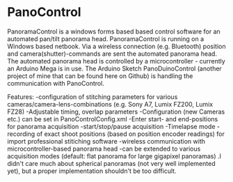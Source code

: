# PanoControl
PanoramaControl is a windows forms based based control software for an automated pan/tilt panorama head.
PanoramaControl is running on a Windows based netbook. Via  a wireless connection (e.g. Bluetooth) position and camera(shutter)-commands
are sent the automated panorama head.  The automated panorama head is controlled by a microcontroller - currently an Arduino Mega is in use.
The Arduino Sketch PanoDuinoControl (another project of mine that can be found here on Github) is handling the communication with PanoControl.


Features:
-configuration of stitching parameters for various cameras/camera-lens-combinations (e.g. Sony A7, Lumix FZ200, Lumix FZ28)
-Adjustable timing, overlap parameters
-Configuration (new Cameras etc.) can be set in PanoControlConfig.xml
-Enter start- and end-positions for panorama acquisition
-start/stop/pause acquisition 
-Timelapse mode
-recording of exact shoot positions (based on position encoder readings) for import professional stitiching software
-wireless communication with microcontroller-based panorama head 
-can be extended to various acquisition modes (default: flat panorama for large gigapixel panoramas) .I didn't care much about spherical 
 panoramas (not very well implemented yet), but a proper implementation shouldn't be too difficult.

